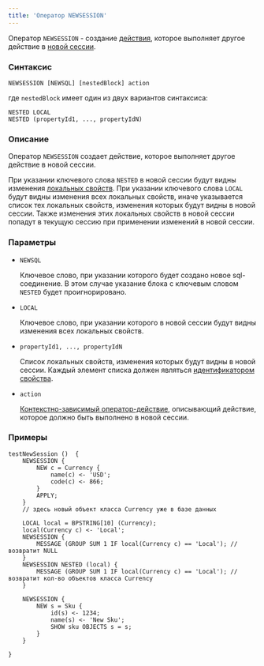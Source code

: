 ```yaml
---
title: 'Оператор NEWSESSION'
---
```


Оператор `NEWSESSION` - создание [действия](Actions.md), которое выполняет другое действие в [новой сессии](New_session_NEWSESSION_NESTEDSESSION_.md).

### Синтаксис

    NEWSESSION [NEWSQL] [nestedBlock] action 

где `nestedBlock` имеет один из двух вариантов синтаксиса:

    NESTED LOCAL
    NESTED (propertyId1, ..., propertyIdN)

### Описание

Оператор `NEWSESSION` создает действие, которое выполняет другое действие в новой сессии.

При указании ключевого слова `NESTED` в новой сессии будут видны изменения [локальных свойств](Data_properties_DATA_.md#local). При указании ключевого слова `LOCAL` будут видны изменения всех локальных свойств, иначе указывается список тех локальных свойств, изменения которых будут видны в новой сессии. Также изменения этих локальных свойств в новой сессии попадут в текущую сессию при применении изменений в новой сессии.

### Параметры

- `NEWSQL`

    Ключевое слово, при указании которого будет создано новое sql-соединение. В этом случае указание блока с ключевым словом `NESTED` будет проигнорировано.

- `LOCAL`

    Ключевое слово, при указании которого в новой сессии будут видны изменения всех локальных свойств.

- `propertyId1, ..., propertyIdN`

    Список локальных свойств, изменения которых будут видны в новой сессии. Каждый элемент списка должен являться [идентификатором свойства](IDs.md#propertyid-broken).

- `action`

    [Контекстно-зависимый оператор-действие](Action_operator.md#contextdependent), описывающий действие, которое должно быть выполнено в новой сессии.

### Примеры

```lsf
testNewSession ()  {
    NEWSESSION {
        NEW c = Currency {
            name(c) <- 'USD';
            code(c) <- 866;
        }
        APPLY;
    }
    // здесь новый объект класса Currency уже в базе данных

    LOCAL local = BPSTRING[10] (Currency);
    local(Currency c) <- 'Local';
    NEWSESSION {
        MESSAGE (GROUP SUM 1 IF local(Currency c) == 'Local'); // возвратит NULL
    }
    NEWSESSION NESTED (local) {
        MESSAGE (GROUP SUM 1 IF local(Currency c) == 'Local'); // возвратит кол-во объектов класса Currency
    }

    NEWSESSION {
        NEW s = Sku {
            id(s) <- 1234;
            name(s) <- 'New Sku';
            SHOW sku OBJECTS s = s;
        }
    }

}
```
